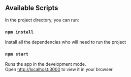 ## Available Scripts

In the project directory, you can run:

### `npm install`
Install all the dependencies who will need to run the project

### `npm start`

Runs the app in the development mode.\
Open [http://localhost:3000](http://localhost:3000) to view it in your browser.
